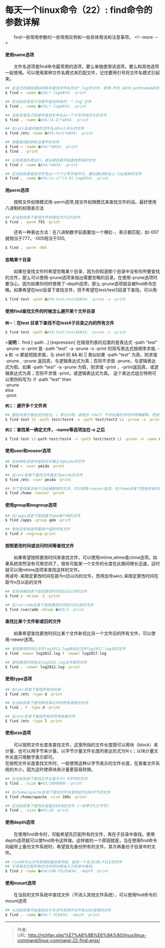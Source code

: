 # 每天一个linux命令（22）: find命令的参数详解

　　find一些常用参数的一些常用实例和一些具体用法和注意事项。
&lt;!--more --&gt;
#### 使用name选项
　　文件名选项是find命令最常用的选项，要么单独使用该选项，要么和其他选项一起使用。可以使用某种文件名模式来匹配文件，记住要用引号将文件名模式引起来。
```bash
## 在自己的根目录$HOME中查找文件名符合*.log的文件，使用~作为 &#39;pathname&#39;参数，波浪号~代表了你的$HOME目录。
$ find ~ -name &#34;*.log&#34; -print

## 在当前目录及子目录中查找所有的‘ *.log‘文件
$ find . -name &#34;*.log&#34; -print

## 当前目录及子目录中查找文件名以一个大写字母开头的文件
$ find . -name &#34;[A-Z]*&#34; -print

## 在/etc目录中查找文件名以host开头的文件
$ find /etc -name &#34;host*&#34; -print

## 想要查找$HOME目录中的文件
$ find ~ -name &#34;*&#34; -print
$ find . -print

## 让系统高负荷运行，就从根目录开始查找所有的文件
$ find / -name &#34;*&#34; -print

## 在当前目录查找文件名以一个个小写字母开头，最后是4到9加上.log结束的文件
$ find . -name &#34;[a-z]*[4-9].log&#34; -print
```

#### 用perm选项
　　按照文件权限模式用-perm选项,按文件权限模式来查找文件的话。最好使用八进制的权限表示法
```bash
## 在当前目录下查找文件权限位为755的文件
$ find . -perm 755 -print
```
　　还有一种表达方法：在八进制数字前面要加一个横杠-，表示都匹配，如-007就相当于777，-005相当于555,
```bash
$ find . -perm -005
```

#### 忽略某个目录
　　如果在查找文件时希望忽略某个目录，因为你知道那个目录中没有你所要查找的文件，那么可以使用-prune选项来指出需要忽略的目录。在使用-prune选项时要当心，因为如果你同时使用了-depth选项，那么-prune选项就会被find命令忽略。如果希望在test目录下查找文件，但不希望在test/test3目录下查找，可以用:
```bash
$ find test -path &#34;test/test3&#34; -prune -o -print
```
#### 使用find查找文件的时候怎么避开某个文件目录
**`例一`：在test 目录下查找不在test4子目录之内的所有文件**
```bash
$ find test -path &#34;test/test4&#34; -prune -o -print
```
&gt;**说明：**
find [-path ..] [expression]
在路径列表的后面的是表达式
-path &#34;test&#34; -prune -o -print 是 -path &#34;test&#34; -a -prune -o -print 的简写表达式按顺序求值, -a 和 -o 都是短路求值，与 shell 的 &amp;&amp; 和 || 类似如果
-path &#34;test&#34; 为真，则求值 -prune , -prune 返回真，与逻辑表达式为真；否则不求值 -prune，与逻辑表达式为假。如果 -path &#34;test&#34; -a -prune 为假，则求值 -print ，-print返回真，或逻辑表达式为真；否则不求值 -print，或逻辑表达式为真。
这个表达式组合特例可以用伪码写为:
if -path &#34;test&#34; then  
-prune  
else  
-print  

**`例二`：避开多个文件夹**
```bash
## 圆括号表示表达式的结合。\ 表示引用，即指示 shell 不对后面的字符作特殊解释，而留给 find 命令去解释其意义
$ find test \( -path test/test4 -o -path test/test3 \) -prune -o -print
```
**`例三`：查找某一确定文件，-name等选项加在-o 之后**
```bash
$ find test \(-path test/test4 -o -path test/test3 \) -prune -o -name &#34;*.log&#34; -print
```
#### 使用user和nouser选项
```bash
## 在$HOME目录中查找文件属主为peida的文件
$ find ~ -user peida -print

## 在/etc目录下查找文件属主为peida的文件
$ find /etc -user peida -print

## 为了查找属主帐户已经被删除的文件，可以使用-nouser选项。在/home目录下查找所有的这类文件
$ find /home -nouser -print
```
#### 使用group和nogroup选项
```bash
## 在/apps目录下查找属于gem用户组的文件
$ find /apps -group gem -print

## 查找没有有效所属用户组的所有文件
$ find / -nogroup-print

```
#### 按照更改时间或访问时间等查找文件
　　如果希望按照更改时间来查找文件，可以使用mtime,atime或ctime选项。如果系统突然没有可用空间了，很有可能某一个文件的长度在此期间增长迅速，这时就可以用mtime选项来查找这样的文件。  
用减号`-`来限定更改时间在距今n日以内的文件，而用加号`&#43;`来限定更改时间在距今n日以前的文件
```bash
## 在系统根目录下查找更改时间在5日以内的文件
$ find / -mtime -5 -print

## 在/var/adm目录下查找更改时间在3日以前的文件
$ find /var/adm -mtime &#43;3 -print
```
#### 查找比某个文件新或旧的文件
　　如果希望查找更改时间比某个文件新但比另一个文件旧的所有文件，可以使用-newer选项。
```bash
## 查找更改时间比文件log2012.log新但比文件log2017.log旧的文件
$ find -newer log2012.log ! -newer log2017.log

## 查找更改时间在比log2012.log文件新的文件
$ find . -newer log2012.log -print

```
#### 使用type选项
```bash
## 在/etc目录下查找所有的目录
$ find /etc -type d -print

## 在当前目录下查找除目录以外的所有类型的文件
$ find . ! -type d -print

## 在/etc目录下查找所有的符号链接文件
$ find /etc -type l -print
```
#### 使用size选项
　　可以按照文件长度来查找文件，这里所指的文件长度既可以用块（block）来计量，也可以用字节来计量。以字节计量文件长度的表达形式为N c；以块计量文件长度只用数字表示即可。  
在按照文件长度查找文件时，一般使用这种以字节表示的文件长度，在查看文件系统的大小，因为这时使用块来计量更容易转换。
```bash
## 在当前目录下查找文件长度大于1 M字节的文件
$ find . -size &#43;1000000c -print

## 在/home/apache目录下查找文件长度恰好为100字节的文件
$ find /home/apache -size 100c -print

## 在当前目录下查找长度超过10块的文件（一块等于512字节）
$ find . -size &#43;10 -print
```
#### 使用depth选项
　　在使用find命令时，可能希望先匹配所有的文件，再在子目录中查找。使用depth选项就可以使find命令这样做。这样做的一个原因就是，当在使用find命令向磁带上备份文件系统时，希望首先备份所有的文件，其次再备份子目录中的文件。
```bash
## find命令从文件系统的根目录开始，查找一个名为CON.FILE的文件
## 它将首先匹配所有的文件然后再进入子目录中查找
$ find / -name &#34;CON.FILE&#34; -depth -print
```
#### 使用mount选项
　　在当前的文件系统中查找文件（不进入其他文件系统），可以使用find命令的mount选项
```bash
## 从当前目录开始查找位于本文件系统中文件名以XC结尾的文件
$ find . -name &#34;*.XC&#34; -mount -print
```


---

> 作者:   
> URL: http://richfan.site/%E7%A8%8B%E6%8A%80/linux/linux-command/linux-command-22-find-args/  


